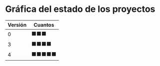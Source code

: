 # Gráfica del estado de los proyectos


| Versión | Cuantos               |
|---------|-----------------------|
| 0 | ⬛⬛⬛|
| 3 | ⬛⬛⬛⬛|
| 4 | ⬛⬛⬛⬛⬛|

